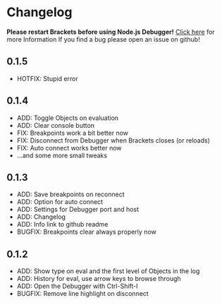 # Changelog

**Please restart Brackets before using Node.js Debugger!**
[Click here](https://github.com/TheBenji/brackets-node-debugger#how-to-use-it) for more Information
If you find a bug please open an issue on github!

## 0.1.5
* HOTFIX: Stupid error

## 0.1.4
* ADD: Toggle Objects on evaluation
* ADD: Clear console button
* FIX: Breakpoints work a bit better now
* FIX: Disconnect from Debugger when Brackets closes (or reloads)
* FIX: Auto connect works better now
* ...and some more small tweaks

## 0.1.3
* ADD: Save breakpoints on reconnect
* ADD: Option for auto connect
* ADD: Settings for Debugger port and host
* ADD: Changelog
* ADD: Info link to github readme
* BUGFIX: Breakpoints clear always properly now

## 0.1.2
* ADD: Show type on eval and the first level of Objects in the log
* ADD: History for eval, use arrow keys to browse through
* ADD: Open the Debugger with Ctrl-Shift-I
* BUGFIX: Remove line highlight on disconnect